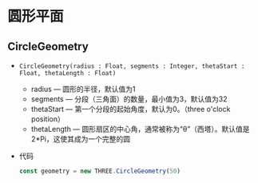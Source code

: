 # 圆形平面

## CircleGeometry

+ `CircleGeometry(radius : Float, segments : Integer, thetaStart : Float, thetaLength : Float)`

  + radius — 圆形的半径，默认值为1
  + segments — 分段（三角面）的数量，最小值为3，默认值为32
  + thetaStart — 第一个分段的起始角度，默认为0。（three o'clock position）
  + thetaLength — 圆形扇区的中心角，通常被称为“θ”（西塔）。默认值是2*Pi，这使其成为一个完整的圆

+ 代码

  ```js
  const geometry = new THREE.CircleGeometry(50)
  ```
